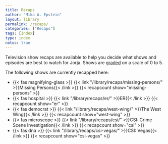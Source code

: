 ```yaml
---
title: Recaps
author: "Mika A. Epstein"
layout: library
permalink: /recaps/
categories: ["Recaps"]
tags: [Index]
type: index
notoc: true
---
```


Television show recaps are available to help you decide what shows and episodes are best to watch for Jorja. Shows are [graded](/faq/grading/) on a scale of 0 to 5.

The following shows are currently recapped here:

* {{< fas magnifying-glass >}} {{< link "/library/recaps/missing-persons/" >}}Missing Persons{{< /link >}} {{< recapcount show="missing-persons" >}}
* {{< fas hospital >}} {{< link "/library/recaps/er/" >}}ER{{< /link >}} {{< recapcount show="er" >}}
* {{< fas democrat >}} {{< link "/library/recaps/west-wing/" >}}The West Wing{{< /link >}} {{< recapcount show="west-wing" >}}
* {{< fas microscope >}} {{< link "/library/recaps/csi/" >}}CSI: Crime Scene Investigation{{< /link >}} {{< recapcount show="csi" >}}
* {{< fas dna >}} {{< link "/library/recaps/csi-vegas/" >}}CSI: Vegas{{< /link >}} {{< recapcount show="csi-vegas" >}}

